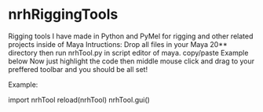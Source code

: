 # nrhRiggingTools
Rigging tools I have made in Python and PyMel for rigging and other related projects inside of Maya
Intructions:
Drop all files in your Maya 20** directory then run nrhTool.py in script editor of maya.
copy/paste Example below
Now just highlight the code then middle mouse click and drag to your preffered toolbar and you should be all set! 



Example:

import nrhTool
reload(nrhTool)
nrhTool.gui()


 

